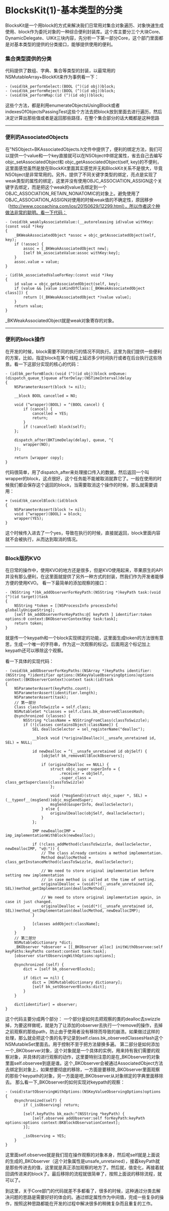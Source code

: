 # BlocksKit(1)-基本类型的分类
BlocksKit是一个用block的方式来解决我们日常用对集合对象遍历、对象快速生成使用、block作为委托对象的一种综合便利封装库。这个库主要分三个大块Core、DynamicDelegate、UIKit三块内容，先分析一下第一部分Core，这个部门里面都是对基本类型的提供的分类接口，能够提供使用的便利。
### 集合类型提供的分类
代码提供了数组、字典、集合等类型的封装，以最常用的NSMutableArray+BlockKit来作为事例看一下：

```
- (void)bk_performSelect:(BOOL (^)(id obj))block;
- (void)bk_performReject:(BOOL (^)(id obj))block;
- (void)bk_performMap:(id (^)(id obj))block;
```

这些个方法，都是利用enumerateObjectsUsingBlock或者indexesOfObjectsPassingTest这些个方法去把block放到里面去进行遍历，然后决定计算出那些值或者是返回那些路径，在整个集合部分的话大概都是这种思路

-------

### 便利的AssociatedObjects
在"NSObject+BKAssociatedObjects.h文件中提供了，便利的绑定方法，我们可以提供一个value和一个key直接就可以在NSObject中绑定属性，省去自己去编写objc_setAssociatedObject和 objc_getAssociatedObject(self, key)的不便利，这里面感觉虽然是放在BlockKit里面其实感觉并无和BlockKit关系不是很大，毕竟NSObject是非常常用的。另外，提供了不同关键字类型的绑定，亮点是实现了weak类型的属性的绑定，这里并没有使用OBJC_ASSOCIATION_ASSIGN这个关键字去绑定，而是把这个weak的value去绑定到一个OBJC_ASSOCIATION_RETAIN_NONATOMIC的对象上。避免使用了OBJC_ASSOCIATION_ASSIGN对使用的时候weak值的不确定性，原因移步（http://www.cocoachina.com/ios/20150629/12299.html），所以作者这个种做法非常的聪明。看一下代码：

```
- (void)bk_weaklyAssociateValue:(__autoreleasing id)value withKey:(const void *)key
{
	_BKWeakAssociatedObject *assoc = objc_getAssociatedObject(self, key);
	if (!assoc) {
		assoc = [_BKWeakAssociatedObject new];
		[self bk_associateValue:assoc withKey:key];
	}
	assoc.value = value;
}

- (id)bk_associatedValueForKey:(const void *)key
{
	id value = objc_getAssociatedObject(self, key);
	if (value && [value isKindOfClass:[_BKWeakAssociatedObject class]]) {
		return [(_BKWeakAssociatedObject *)value value];
	}
	return value;
}

```
_BKWeakAssociatedObject就是weak对象寄存的对象。


-------
### 便利的block操作
在开发的时候，block需要不同的执行的情况不同执行。这里为我们提供一些便利的方案，比如，指定block在某个线程上延迟多少时间执行或者在后台执行这些场景。看一下这部分实现的核心的代码：

```
- (id)bk_performBlock:(void (^)(id obj))block onQueue:(dispatch_queue_t)queue afterDelay:(NSTimeInterval)delay
{
	NSParameterAssert(block != nil);
	
	__block BOOL cancelled = NO;
	
	void (^wrapper)(BOOL) = ^(BOOL cancel) {
		if (cancel) {
			cancelled = YES;
			return;
		}
		if (!cancelled) block(self);
	};
	
	dispatch_after(BKTimeDelay(delay), queue, ^{
		wrapper(NO);
	});
	
	return [wrapper copy];
}

```
代码很简单，用了dispatch_after来处理接口传入的数据，然后返回一个叫wrapper的block，这点很好，这个任务能不能被取消就靠它了。一般在使用的时候我们都会保存这个返回的block，当需要取消这个操作的时候，那么就需要调用：

```
+ (void)bk_cancelBlock:(id)block
{
	NSParameterAssert(block != nil);
	void (^wrapper)(BOOL) = block;
	wrapper(YES);
}

```
这个时候传入进去了一个yes，导致在执行的时候，直接就返回，block里面内容就不会被执行，从而达到取消的情况。


-------
### Block版的KVO
在日常的操作中，使用KVO的地方还是很多，但是KVO使用起来，苹果原生的API并没有那么便利，在这里面就提供了另外一种方式的封装，然我们作为开发者能够方便的使用KVO。
看一下最简单的添加观察的接口：

```
- (NSString *)bk_addObserverForKeyPath:(NSString *)keyPath task:(void (^)(id target))task
{
	NSString *token = [[NSProcessInfo processInfo] globallyUniqueString];
	[self bk_addObserverForKeyPaths:@[ keyPath ] identifier:token options:0 context:BKObserverContextKey task:task];
	return token;
}
```
就是传一个keypath和一个block实现绑定的功能，这里面生成token的方法很有意思，生成一个唯一的字符串，作为这一次观察的标记。后面用这个标记加上keypath还可以移除这个观察。

看一下具体的实现代码：


```
- (void)bk_addObserverForKeyPaths:(NSArray *)keyPaths identifier:(NSString *)identifier options:(NSKeyValueObservingOptions)options context:(BKObserverContext)context task:(id)task
{
	NSParameterAssert(keyPaths.count);
	NSParameterAssert(identifier.length);
	NSParameterAssert(task);
    // 第一部分
    Class classToSwizzle = self.class;
    NSMutableSet *classes = self.class.bk_observedClassesHash;
    @synchronized (classes) {
        NSString *className = NSStringFromClass(classToSwizzle);
        if (![classes containsObject:className]) {
            SEL deallocSelector = sel_registerName("dealloc");
            
			__block void (*originalDealloc)(__unsafe_unretained id, SEL) = NULL;
            
			id newDealloc = ^(__unsafe_unretained id objSelf) {
                [objSelf bk_removeAllBlockObservers];
                
                if (originalDealloc == NULL) {
                    struct objc_super superInfo = {
                        .receiver = objSelf,
                        .super_class = class_getSuperclass(classToSwizzle)
                    };
                    
                    void (*msgSend)(struct objc_super *, SEL) = (__typeof__(msgSend))objc_msgSendSuper;
                    msgSend(&superInfo, deallocSelector);
                } else {
                    originalDealloc(objSelf, deallocSelector);
                }
            };
            
            IMP newDeallocIMP = imp_implementationWithBlock(newDealloc);
            
            if (!class_addMethod(classToSwizzle, deallocSelector, newDeallocIMP, "v@:")) {
                // The class already contains a method implementation.
                Method deallocMethod = class_getInstanceMethod(classToSwizzle, deallocSelector);
                
                // We need to store original implementation before setting new implementation
                // in case method is called at the time of setting.
                originalDealloc = (void(*)(__unsafe_unretained id, SEL))method_getImplementation(deallocMethod);
                
                // We need to store original implementation again, in case it just changed.
                originalDealloc = (void(*)(__unsafe_unretained id, SEL))method_setImplementation(deallocMethod, newDeallocIMP);
            }
            
            [classes addObject:className];
        }
    }   
    // 第二部分
	NSMutableDictionary *dict;
	_BKObserver *observer = [[_BKObserver alloc] initWithObservee:self keyPaths:keyPaths context:context task:task];
	[observer startObservingWithOptions:options];

	@synchronized (self) {
		dict = [self bk_observerBlocks];

		if (dict == nil) {
			dict = [NSMutableDictionary dictionary];
			[self bk_setObserverBlocks:dict];
		}
	}

	dict[identifier] = observer;
}
```

这个代码主要分成两个部分：
一个部分是如何去把观察的类的dealloc去swizzle掉，为要这样做呢，就是为了让添加的observer去执行一个remove的操作，去掉之前观察的那些path，防止由于使用者没有移除而导致的崩溃。如果做过这样的处理，那么就会把这个类的名字记录到self.class.bk_observedClassesHash这个NSMutableSet里面去。用于控制不至于把方法替换多遍。
第二部分是如何添加一个_BKObserver对象，这个对象就是一个具体的实例，用来持有我们需要的观察对象，并具体的进行观察的动作，这里要特别注意的是在_BKObserver的对象里面self.observee到底是谁。这个_BKObserver会被通过AssociatedObject方法去绑定到对象上，如果想要彻底的移除，一方面是要移除_BKObserver里面观察的那些个keypath的对象，另一方面是吧_BKObserver从对象绑定的字典里面移除去。
那么看一下_BKObserver的如何实现对keypath的观察：

```
- (void)startObservingWithOptions:(NSKeyValueObservingOptions)options
{
	@synchronized(self) {
		if (_isObserving) return;

		[self.keyPaths bk_each:^(NSString *keyPath) {
			[self.observee addObserver:self forKeyPath:keyPath options:options context:BKBlockObservationContext];
		}];

		_isObserving = YES;
	}
}
```

这里面self.observee就是我们现在操作观察的对象本身，然后呢self就是上面说的生成的_BKObserver（这个对象属性是unsafe_unretained），接着keyPath就是那些传进去的值，这里就是真正添加观察的地方了。然后就，值变化，再接着就回调传进来的block了。最后移除的流程就很简单了，按照上面说的移除流程，就可以了。

到这里，关于Core部门的代码就差不多都看了，很多的时候，这种通过分类去解决问题的思路是需要好好的体会的。通过绑定属性作为中间值，完成一些复杂的操作，按照这种思路都能在开发的过程中解决很多的稍微复杂而且重复的工作。


